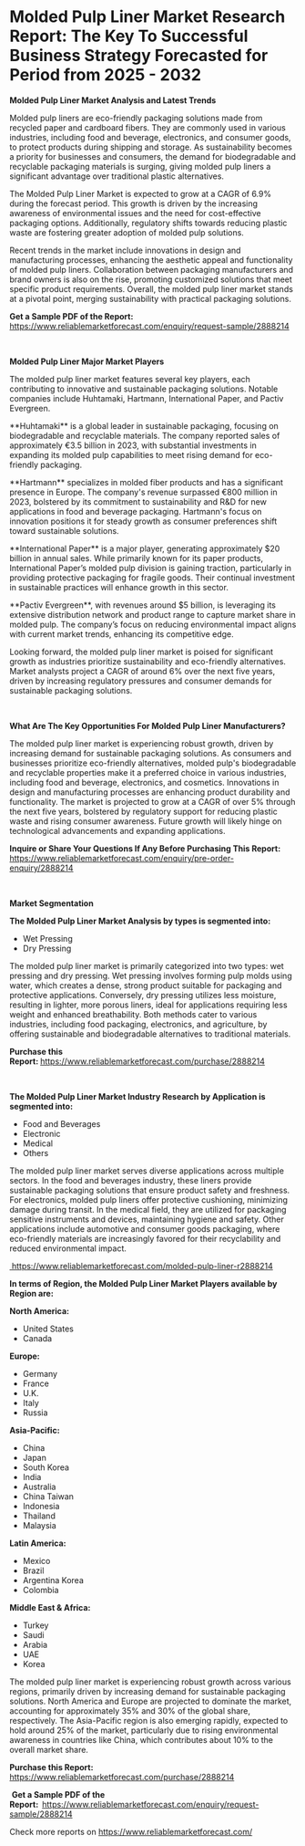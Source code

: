 <p><h1>Molded Pulp Liner Market Research Report: The Key To Successful Business Strategy Forecasted for Period from 2025 - 2032</h1></p><p><strong>Molded Pulp Liner Market Analysis and Latest Trends</strong></p>
<p><p>Molded pulp liners are eco-friendly packaging solutions made from recycled paper and cardboard fibers. They are commonly used in various industries, including food and beverage, electronics, and consumer goods, to protect products during shipping and storage. As sustainability becomes a priority for businesses and consumers, the demand for biodegradable and recyclable packaging materials is surging, giving molded pulp liners a significant advantage over traditional plastic alternatives.</p><p>The Molded Pulp Liner Market is expected to grow at a CAGR of 6.9% during the forecast period. This growth is driven by the increasing awareness of environmental issues and the need for cost-effective packaging options. Additionally, regulatory shifts towards reducing plastic waste are fostering greater adoption of molded pulp solutions. </p><p>Recent trends in the market include innovations in design and manufacturing processes, enhancing the aesthetic appeal and functionality of molded pulp liners. Collaboration between packaging manufacturers and brand owners is also on the rise, promoting customized solutions that meet specific product requirements. Overall, the molded pulp liner market stands at a pivotal point, merging sustainability with practical packaging solutions.</p></p>
<p><strong>Get a Sample PDF of the Report:&nbsp;</strong> <a href="https://www.reliablemarketforecast.com/enquiry/request-sample/2888214?utm_campaign=2397&utm_medium=2&utm_source=Github&utm_content=ia&utm_term=14032025&utm_id=molded-pulp-liner">https://www.reliablemarketforecast.com/enquiry/request-sample/2888214</a></p>
<p>&nbsp;</p>
<p><strong>Molded Pulp Liner Major Market Players</strong></p>
<p><p>The molded pulp liner market features several key players, each contributing to innovative and sustainable packaging solutions. Notable companies include Huhtamaki, Hartmann, International Paper, and Pactiv Evergreen.</p><p>**Huhtamaki** is a global leader in sustainable packaging, focusing on biodegradable and recyclable materials. The company reported sales of approximately €3.5 billion in 2023, with substantial investments in expanding its molded pulp capabilities to meet rising demand for eco-friendly packaging.</p><p>**Hartmann** specializes in molded fiber products and has a significant presence in Europe. The company's revenue surpassed €800 million in 2023, bolstered by its commitment to sustainability and R&D for new applications in food and beverage packaging. Hartmann's focus on innovation positions it for steady growth as consumer preferences shift toward sustainable solutions.</p><p>**International Paper** is a major player, generating approximately $20 billion in annual sales. While primarily known for its paper products, International Paper’s molded pulp division is gaining traction, particularly in providing protective packaging for fragile goods. Their continual investment in sustainable practices will enhance growth in this sector.</p><p>**Pactiv Evergreen**, with revenues around $5 billion, is leveraging its extensive distribution network and product range to capture market share in molded pulp. The company’s focus on reducing environmental impact aligns with current market trends, enhancing its competitive edge.</p><p>Looking forward, the molded pulp liner market is poised for significant growth as industries prioritize sustainability and eco-friendly alternatives. Market analysts project a CAGR of around 6% over the next five years, driven by increasing regulatory pressures and consumer demands for sustainable packaging solutions.</p></p>
<p>&nbsp;</p>
<p><strong>What Are The Key Opportunities For Molded Pulp Liner Manufacturers?</strong></p>
<p><p>The molded pulp liner market is experiencing robust growth, driven by increasing demand for sustainable packaging solutions. As consumers and businesses prioritize eco-friendly alternatives, molded pulp's biodegradable and recyclable properties make it a preferred choice in various industries, including food and beverage, electronics, and cosmetics. Innovations in design and manufacturing processes are enhancing product durability and functionality. The market is projected to grow at a CAGR of over 5% through the next five years, bolstered by regulatory support for reducing plastic waste and rising consumer awareness. Future growth will likely hinge on technological advancements and expanding applications.</p></p>
<p><strong>Inquire or Share Your Questions If Any Before Purchasing This Report:</strong> <a href="https://www.reliablemarketforecast.com/enquiry/pre-order-enquiry/2888214?utm_campaign=2397&utm_medium=2&utm_source=Github&utm_content=ia&utm_term=14032025&utm_id=molded-pulp-liner">https://www.reliablemarketforecast.com/enquiry/pre-order-enquiry/2888214</a></p>
<p>&nbsp;</p>
<p><strong>Market Segmentation</strong></p>
<p><strong>The Molded Pulp Liner Market Analysis by types is segmented into:</strong></p>
<p><ul><li>Wet Pressing</li><li>Dry Pressing</li></ul></p>
<p><p>The molded pulp liner market is primarily categorized into two types: wet pressing and dry pressing. Wet pressing involves forming pulp molds using water, which creates a dense, strong product suitable for packaging and protective applications. Conversely, dry pressing utilizes less moisture, resulting in lighter, more porous liners, ideal for applications requiring less weight and enhanced breathability. Both methods cater to various industries, including food packaging, electronics, and agriculture, by offering sustainable and biodegradable alternatives to traditional materials.</p></p>
<p><strong>Purchase this Report:&nbsp;</strong><a href="https://www.reliablemarketforecast.com/purchase/2888214?utm_campaign=2397&utm_medium=2&utm_source=Github&utm_content=ia&utm_term=14032025&utm_id=molded-pulp-liner">https://www.reliablemarketforecast.com/purchase/2888214</a></p>
<p>&nbsp;</p>
<p><strong>The Molded Pulp Liner Market Industry Research by Application is segmented into:</strong></p>
<p><ul><li>Food and Beverages</li><li>Electronic</li><li>Medical</li><li>Others</li></ul></p>
<p><p>The molded pulp liner market serves diverse applications across multiple sectors. In the food and beverages industry, these liners provide sustainable packaging solutions that ensure product safety and freshness. For electronics, molded pulp liners offer protective cushioning, minimizing damage during transit. In the medical field, they are utilized for packaging sensitive instruments and devices, maintaining hygiene and safety. Other applications include automotive and consumer goods packaging, where eco-friendly materials are increasingly favored for their recyclability and reduced environmental impact.</p></p>
<p><a href="https://www.reliablemarketforecast.com/molded-pulp-liner-r2888214?utm_campaign=2397&utm_medium=2&utm_source=Github&utm_content=ia&utm_term=14032025&utm_id=molded-pulp-liner">&nbsp;https://www.reliablemarketforecast.com/molded-pulp-liner-r2888214</a></p>
<p><strong>In terms of Region, the Molded Pulp Liner Market Players available by Region are:</strong></p>
<p>
    <p> <strong> North America: </strong>
        <ul>
            <li>United States</li>
            <li>Canada</li>
        </ul>
        </p> 
    <p> <strong> Europe: </strong>
        <ul>
            <li>Germany</li>
            <li>France</li>
            <li>U.K.</li>
            <li>Italy</li>
            <li>Russia</li>
        </ul>
        </p> 
    <p> <strong> Asia-Pacific: </strong>
        <ul>
            <li>China</li>
            <li>Japan</li>
            <li>South Korea</li>
            <li>India</li>
            <li>Australia</li>
            <li>China Taiwan</li>
            <li>Indonesia</li>
            <li>Thailand</li>
            <li>Malaysia</li>
        </ul>
        </p> 
    <p> <strong> Latin America: </strong>
        <ul>
            <li>Mexico</li>
            <li>Brazil</li>
            <li>Argentina Korea</li>
            <li>Colombia</li>
        </ul>
        </p> 
    <p> <strong> Middle East & Africa: </strong>
        <ul>
            <li>Turkey</li>
            <li>Saudi</li>
            <li>Arabia</li>
            <li>UAE</li>
            <li>Korea</li>
        </ul>
    </p>
    </p>
<p><p>The molded pulp liner market is experiencing robust growth across various regions, primarily driven by increasing demand for sustainable packaging solutions. North America and Europe are projected to dominate the market, accounting for approximately 35% and 30% of the global share, respectively. The Asia-Pacific region is also emerging rapidly, expected to hold around 25% of the market, particularly due to rising environmental awareness in countries like China, which contributes about 10% to the overall market share.</p></p>
<p><strong>Purchase this Report: </strong><a href="https://www.reliablemarketforecast.com/purchase/2888214?utm_campaign=2397&utm_medium=2&utm_source=Github&utm_content=ia&utm_term=14032025&utm_id=molded-pulp-liner">https://www.reliablemarketforecast.com/purchase/2888214</a></p>
<p>&nbsp;<strong>Get a Sample PDF of the Report:&nbsp;&nbsp;</strong><a href="https://www.reliablemarketforecast.com/enquiry/request-sample/2888214?utm_campaign=2397&utm_medium=2&utm_source=Github&utm_content=ia&utm_term=14032025&utm_id=molded-pulp-liner">https://www.reliablemarketforecast.com/enquiry/request-sample/2888214</a></p>
<p><strong></strong></p>
<p>Check more reports on <a href="https://www.reliablemarketforecast.com/?utm_campaign=2397&utm_medium=2&utm_source=Github&utm_content=ia&utm_term=14032025&utm_id=molded-pulp-liner">https://www.reliablemarketforecast.com/</a></p>